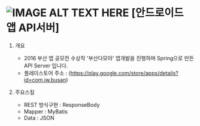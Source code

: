 ![IMAGE ALT TEXT HERE](https://lh3.googleusercontent.com/hnl9go8pbA0mmb_eLO4uJh_30_0g76oURAu6zYje-4KvoSQtC6PbaVy3BM-hSMd8M1w=w300-rw)
[안드로이드 앱 API서버]
==============================


1. 개요
    - 2016 부산 앱 공모전 수상작 '부산다모아' 앱개발을 진행하며 Spring으로 만든 API Server 입니다.
    - 플레이스토어 주소 : (https://play.google.com/store/apps/details?id=com.jw.busan)
    
2. 주요스킬
    - REST 방식구현 : ResponseBody
    - Mapper : MyBatis 
    - Data   : JSON
